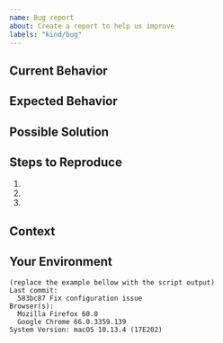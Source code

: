 ```yaml
---
name: Bug report
about: Create a report to help us improve
labels: "kind/bug"
---
```


<!-- Provide a general summary of the issue in the title above. -->

## Current Behavior

<!-- Tell us what is currently happening. -->

## Expected Behavior

<!--
Tell us how it should work, how it differs from the current implementation.
-->

## Possible Solution

<!--
Suggest a fix/reason for the bug, or ideas how to implement it.
Delete if not applicable/relevant.
-->

## Steps to Reproduce

<!--
Provide a link to a live example, or an unambiguous set of steps to
reproduce this bug. Include code to reproduce, if relevant.
-->

1.
2.
3.

## Context

<!--
How has this issue affected you? What are you trying to accomplish?
Providing context helps us come up with a solution that is most useful
in the real world.
-->

## Your Environment

<!--
Instructions:
  * Run the following script in a terminal (OSX only)
  * Paste the output in the code section at the bottom of this report
    (the output is automatically copied to your clipboard buffer)
  * Adjust the values if needed
  * If you cannot run the script for any reason, simply replace the
    values in the example

COMMIT=$(git log -1 --pretty=format:"%h %s %d")
FIREFOX=$(/Applications/Firefox.app/Contents/MacOS/firefox --version 2>/dev/null||true)
CHROME=$(/Applications/Google\ Chrome.app/Contents/MacOS/Google\ Chrome --version 2>/dev/null||true)
SYSTEM=$(system_profiler SPSoftwareDataType|grep macOS | xargs)
OUTPUT="$(cat <<EOF
Last commit:
  ${COMMIT}
Browser(s):
  ${FIREFOX}
  ${CHROME}
${SYSTEM}
EOF
)"
echo "$OUTPUT" | tee >(pbcopy)

-->

```
(replace the example bellow with the script output)
Last commit:
  583bc87 Fix configuration issue
Browser(s):
  Mozilla Firefox 60.0
  Google Chrome 66.0.3359.139
System Version: macOS 10.13.4 (17E202)
```
